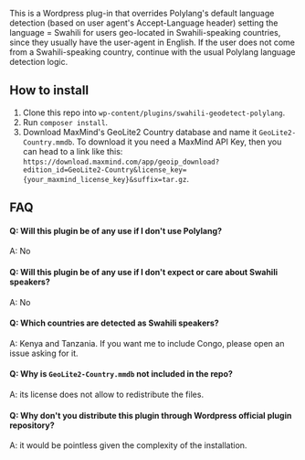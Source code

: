 This is a Wordpress plug-in that overrides Polylang's default language detection (based on user agent's Accept-Language header) setting the language = Swahili for users geo-located in Swahili-speaking countries, since they usually have the user-agent in English. If the user does not come from a Swahili-speaking country, continue with the usual Polylang language detection logic.

## How to install

 1. Clone this repo into `wp-content/plugins/swahili-geodetect-polylang`.
 2. Run `composer install`.
 3. Download MaxMind's GeoLite2 Country database and name it `GeoLite2-Country.mmdb`. To download it you need a MaxMind API Key, then you can head to a link like this: `https://download.maxmind.com/app/geoip_download?edition_id=GeoLite2-Country&license_key={your_maxmind_license_key}&suffix=tar.gz`.

## FAQ

#### Q: Will this plugin be of any use if I don't use Polylang?
A: No

#### Q: Will this plugin be of any use if I don't expect or care about Swahili speakers?
A: No

#### Q: Which countries are detected as Swahili speakers?
A: Kenya and Tanzania. If you want me to include Congo, please open an issue asking for it.

#### Q: Why is `GeoLite2-Country.mmdb` not included in the repo?
A: its license does not allow to redistribute the files.

#### Q: Why don't you distribute this plugin through Wordpress official plugin repository?
A: it would be pointless given the complexity of the installation.
